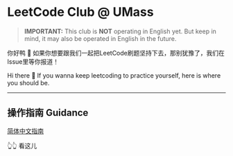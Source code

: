 # LeetCode Club @ UMass
> **IMPORTANT:** This club is **NOT** operating in English yet. But keep in mind, it may also be operated in English in the future.

你好鸭 👋 如果你想要跟我们一起把LeetCode刷题坚持下去，那别犹豫了，我们在Issue里等你报道！

Hi there 👋 If you wanna keep leetcoding to practice yourself, here is where you should be.

----

## 操作指南 Guidance

[简体中文指南](https://github.com/lilingxi01/LeetCode-Club-at-UMass/wiki)

👆👆 看这儿
